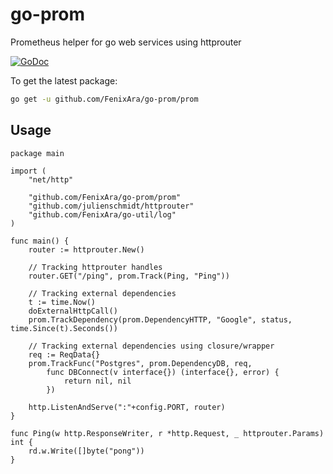 # go-prom
Prometheus helper for go web services using httprouter

[![GoDoc](https://godoc.org/github.com/FenixAra/go-prom?status.svg)](https://godoc.org/github.com/FenixAra/go-prom)

To get the latest package: 

```sh
go get -u github.com/FenixAra/go-prom/prom
```

## Usage
```
package main

import (
	"net/http"

	"github.com/FenixAra/go-prom/prom"
	"github.com/julienschmidt/httprouter"
	"github.com/FenixAra/go-util/log"
)

func main() {
	router := httprouter.New()

	// Tracking httprouter handles
	router.GET("/ping", prom.Track(Ping, "Ping"))

	// Tracking external dependencies
	t := time.Now()
	doExternalHttpCall()
	prom.TrackDependency(prom.DependencyHTTP, "Google", status, time.Since(t).Seconds())

	// Tracking external dependencies using closure/wrapper
	req := ReqData{}
	prom.TrackFunc("Postgres", prom.DependencyDB, req,
		func DBConnect(v interface{}) (interface{}, error) {
			return nil, nil 
		})

	http.ListenAndServe(":"+config.PORT, router)
}

func Ping(w http.ResponseWriter, r *http.Request, _ httprouter.Params) int {
	rd.w.Write([]byte("pong"))
}
```